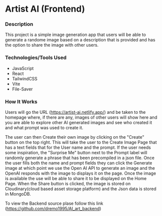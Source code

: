 # Artist AI (Frontend)

### Description

This project is a simple image generation app that users will be able to generate a randome image based on a description that is provided and has the option to share the image with other users.

### Technologies/Tools Used

- JavaScript
- React
- TailwindCSS
- Vite
- File-Saver


### How It Works

Users will go the URL (https://artist-ai.netlify.app/) and be taken to the homepage where, if there are any, images of other users will show here and you are able to explore other AI generated images and see who created it and what prompt was used to create it.

The user can then Create their own image by clicking on the "Create" button on the top right. This will take the user to the Create Image Page that has a text fields that for the User name and the prompt. If the user needs some inspiration, the "Surprise Me" button next to the Prompt label will randomly generate a phrase that has been precompiled in a json file. Once the user fills both the name and prompt fields they can click the Generate image at which point we use the Open AI API to generate an image and the OpenAI responds with the image to displays it on the page. Once the image is available the use will be able to share it to be displayed on the Home Page. When the Share button is clicked, the image is stored on Cloudinary(cloud based asset storage platform) and the Json data is stored in MongoDB. 

To view the Backend source plase follow this link (https://github.com/dremo1995/AI_art_backend)
